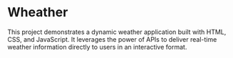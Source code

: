 # Wheather
This project demonstrates a dynamic weather application built with HTML, CSS, and JavaScript. It leverages the power of APIs to deliver real-time weather information directly to users in an interactive format.
